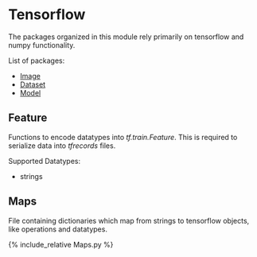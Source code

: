 # Tensorflow

The packages organized in this module rely primarily on tensorflow and numpy functionality.


List of packages:
*   [Image](Image)
*   [Dataset](Dataset)
*   [Model](Model)

## Feature

Functions to encode datatypes into *tf.train.Feature*. This is required to serialize data into *tfrecords* files.

Supported Datatypes:
* strings

## Maps

File containing dictionaries which map from strings to tensorflow objects, like operations and datatypes.

{% include_relative Maps.py %}